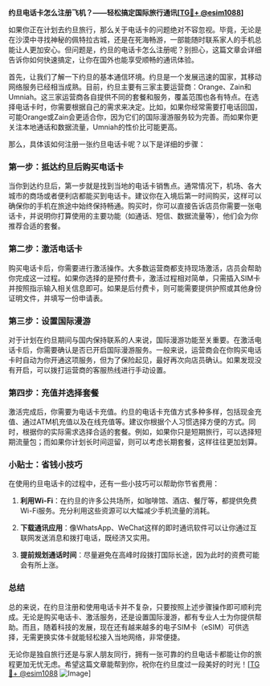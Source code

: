 **约旦电话卡怎么注册飞机？——轻松搞定国际旅行通讯[[TG💪+ @esim1088](https://t.me/s/esim1088)]**

如果你正在计划去约旦旅行，那么关于电话卡的问题绝对不容忽视。毕竟，无论是在沙漠中寻找神秘的佩特拉古城，还是在死海畅游，一部能随时联系家人的手机总能让人更加安心。但问题是，约旦的电话卡怎么注册呢？别担心，这篇文章会详细告诉你如何快速搞定，让你在国外也能享受顺畅的通讯体验。

首先，让我们了解一下约旦的基本通信环境。约旦是一个发展迅速的国家，其移动网络服务已经相当成熟。目前，约旦主要有三家主要运营商：Orange、Zain和Umniah。这三家运营商各自提供不同的套餐和服务，覆盖范围也各有特点。在选择电话卡时，你需要根据自己的需求来决定。比如，如果你经常需要打电话回国，可能Orange或Zain会更适合你，因为它们的国际漫游服务较为完善。而如果你更关注本地通话和数据流量，Umniah的性价比可能更高。

那么，具体该如何注册一张约旦电话卡呢？以下是详细的步骤：

### 第一步：抵达约旦后购买电话卡

当你到达约旦后，第一步就是找到当地的电话卡销售点。通常情况下，机场、各大城市的商场或者便利店都能买到电话卡。建议你在入境后第一时间购买，这样可以确保你的手机在旅途中始终保持畅通。购买时，你可以直接告诉店员你需要一张电话卡，并说明你打算使用的主要功能（如通话、短信、数据流量等），他们会为你推荐合适的套餐。

### 第二步：激活电话卡

购买电话卡后，你需要进行激活操作。大多数运营商都支持现场激活，店员会帮助你完成这一过程。如果你选择的是预付费卡，激活过程相对简单，只需插入SIM卡并按照指示输入相关信息即可。如果是后付费卡，则可能需要提供护照或其他身份证明文件，并填写一份申请表。

### 第三步：设置国际漫游

对于计划在约旦期间与国内保持联系的人来说，国际漫游功能至关重要。在激活电话卡后，你需要确认是否已开启国际漫游服务。一般来说，运营商会在你购买电话卡时自动为你开通这项服务，但为了保险起见，最好再次向店员确认。如果发现没有开启，可以拨打运营商的客服热线进行手动设置。

### 第四步：充值并选择套餐

激活完成后，你需要为电话卡充值。约旦的电话卡充值方式多种多样，包括现金充值、通过ATM机充值以及在线充值等。建议你根据个人习惯选择方便的方式。同时，根据你的实际需求选择合适的套餐。例如，如果你只是短期旅行，可以选择短期流量包；而如果你计划长时间逗留，则可以考虑长期套餐，这样往往更加划算。

### 小贴士：省钱小技巧

在使用约旦电话卡的过程中，还有一些小技巧可以帮助你节省费用：

1. **利用Wi-Fi**：在约旦的许多公共场所，如咖啡馆、酒店、餐厅等，都提供免费Wi-Fi服务。充分利用这些资源可以大幅减少手机流量的消耗。
   
2. **下载通讯应用**：像WhatsApp、WeChat这样的即时通讯软件可以让你通过互联网发送消息和拨打电话，既经济又实用。

3. **提前规划通话时间**：尽量避免在高峰时段拨打国际长途，因为此时的资费可能会有所上涨。

### 总结

总的来说，在约旦注册和使用电话卡并不复杂，只要按照上述步骤操作即可顺利完成。无论是购买电话卡、激活服务，还是设置国际漫游，都有专业人士为你提供帮助。而且，随着科技的发展，现在还有越来越多的电子SIM卡（eSIM）可供选择，无需更换实体卡就能轻松接入当地网络，非常便捷。

无论你是独自旅行还是与家人朋友同行，拥有一张可靠的约旦电话卡都能让你的旅程更加无忧无虑。希望这篇文章能帮到你，祝你在约旦度过一段美好的时光！[[TG💪+ @esim1088](https://t.me/s/esim1088) ![Image](https://i.postimg.cc/4NQfJmqS/Snipaste-2025-05-13-00-14-12.png)]